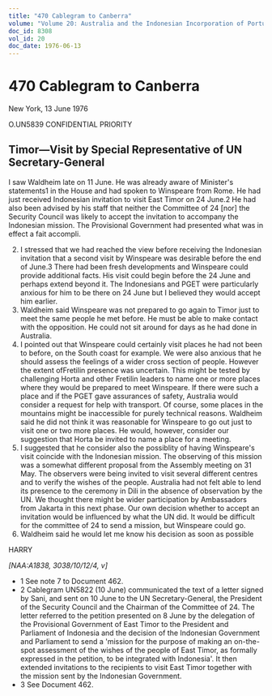 ```yaml
---
title: "470 Cablegram to Canberra"
volume: "Volume 20: Australia and the Indonesian Incorporation of Portuguese Timor, 1974-1976"
doc_id: 8308
vol_id: 20
doc_date: 1976-06-13
---
```


# 470 Cablegram to Canberra

New York, 13 June 1976

O.UN5839 CONFIDENTIAL PRIORITY

## Timor—Visit by Special Representative of UN Secretary-General

I saw Waldheim late on 11 June. He was already aware of Minister's statements1 in the House and had spoken to Winspeare from Rome. He had just received Indonesian invitation to visit East Timor on 24 June.2 He had also been advised by his staff that neither the Committee of 24 [nor] the Security Council was likely to accept the invitation to accompany the Indonesian mission. The Provisional Government had presented what was in effect a fait accompli.

  2. I stressed that we had reached the view before receiving the Indonesian invitation that a second visit by Winspeare was desirable before the end of June.3 There had been fresh developments and Winspeare could provide additional facts. His visit could begin before the 24 June and perhaps extend beyond it. The Indonesians and PGET were particularly anxious for him to be there on 24 June but I believed they would accept him earlier.
  3. Waldheim said Winspeare was not prepared to go again to Timor just to meet the same people he met before. He must be able to make contact with the opposition. He could not sit around for days as he had done in Australia.
  4. I pointed out that Winspeare could certainly visit places he had not been to before, on the South coast for example. We were also anxious that he should assess the feelings of a wider cross section of people. However the extent ofFretilin presence was uncertain. This might be tested by challenging Horta and other Fretilin leaders to name one or more places where they would be prepared to meet Winspeare. If there were such a place and if the PGET gave assurances of safety, Australia would consider a request for help with transport. Of course, some places in the mountains might be inaccessible for purely technical reasons. Waldheim said he did not think it was reasonable for Winspeare to go out just to visit one or two more places. He would, however, consider our suggestion that Horta be invited to name a place for a meeting.
  5. I suggested that he consider also the possiblity of having Winspeare's visit coincide with the Indonesian mission. The observing of this mission was a somewhat different proposal from the Assembly meeting on 31 May. The observers were being invited to visit several different centres and to verify the wishes of the people. Australia had not felt able to lend its presence to the ceremony in Dili in the absence of observation by the UN. We thought there might be wider participation by Ambassadors from Jakarta in this next phase. Our own decision whether to accept an invitation would be influenced by what the UN did. It would be difficult for the committee of 24 to send a mission, but Winspeare could go.
  6. Waldheim said he would let me know his decision as soon as possible



HARRY

_[NAA:A1838, 3038/10/12/4, v]_

  * 1 See note 7 to Document 462.
  * 2 Cablegram UN5822 (10 June) communicated the text of a letter signed by Sani, and sent on 10 June to the UN Secretary-General, the President of the Security Council and the Chairman of the Committee of 24. The letter referred to the petition presented on 8 June by the delegation of the Provisional Government of East Timor to the President and Parliament of Indonesia and the decision of the Indonesian Government and Parliament to send a 'mission for the purpose of making an on-the-spot assessment of the wishes of the people of East Timor, as formally expressed in the petition, to be integrated with Indonesia'. It then extended invitations to the recipients to visit East Timor together with the mission sent by the Indonesian Government.
  * 3 See Document 462.


